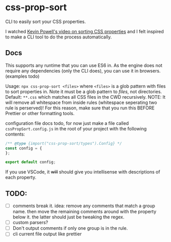 # css-prop-sort

CLI to easily sort your CSS properties.

I watched [Kevin Powell's video on sorting CSS properties](https://www.youtube.com/watch?v=3Y03OSNw6zo) and I felt inspired to make a CLI tool to do the process automatically.

## Docs

This supports any runtime that you can use ES6 in. As the engine does not require any dependencies (only the CLI does), you can use it in browsers. (examples todo)

Usage: `npx css-prop-sort <files>` where `<files>` is a glob pattern with files to sort properties in. Note it must be a glob pattern to *files*, not directories. Default: `**.css` which matches all CSS files in the CWD recursively. NOTE: It will remove all whitespace from inside rules (whitespace seperating two rule is perserved)! For this reason, make sure that you run this BEFORE Prettier or other formatting tools.

configuration file docs todo, for now just make a file called `cssPropSort.config.js` in the root of your project with the following contents:
```js
/** @type {import("css-prop-sort/types").Config} */
const config = {
};

export default config;
```

If you use VSCode, it ~~will~~ should give you intellisense with descriptions of each property.

## TODO:

-   [ ] comments break it. idea: remove any comments that match a group name. then move the remaining comments around with the property below it. the latter should just be tweaking the regex.
-   [ ] custom parsers?
-   [ ] Don't output comments if only one group is in the rule.
-   [ ] cli current file output like prettier
